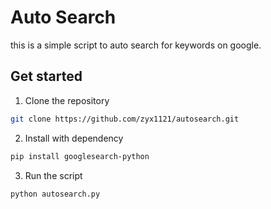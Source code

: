# Auto Search

this is a simple script to auto search for keywords on google.

## Get started

1. Clone the repository

```bash
git clone https://github.com/zyx1121/autosearch.git
```

2. Install with dependency

```bash
pip install googlesearch-python
```

3. Run the script

```bash
python autosearch.py
```

